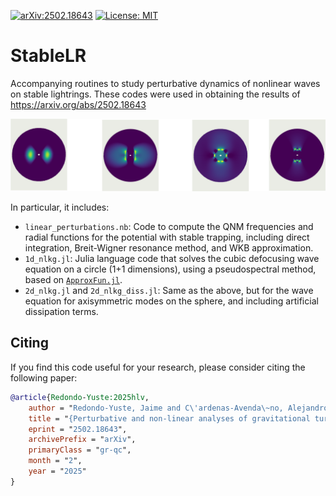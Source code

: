 [![arXiv:2502.18643](https://img.shields.io/badge/arXiv-2502.18643-b31b1b.svg)](https://arxiv.org/abs/2502.18643) [![License: MIT](https://img.shields.io/badge/License-MIT-yellow.svg)](https://github.com/jredondoyuste/StableLR/LICENSE)

# StableLR
Accompanying routines to study perturbative dynamics of nonlinear waves on stable lightrings. These codes were used in obtaining the results of https://arxiv.org/abs/2502.18643

![Snapshots from the evolution of the cubic defocusing wave equation on a spacetime with stable trapping](https://github.com/jredondoyuste/StableLR/blob/main/stableLR_illustration.png)

In particular, it includes:

- `linear_perturbations.nb`: Code to compute the QNM frequencies and radial functions for the potential with stable trapping, including direct integration, Breit-Wigner resonance method, and WKB approximation.
- `1d_nlkg.jl`: Julia language code that solves the cubic defocusing wave equation on a circle (1+1 dimensions), using a pseudospectral method, based on [`ApproxFun.jl`](https://github.com/JuliaApproximation/ApproxFun.jl).
- `2d_nlkg.jl` and `2d_nlkg_diss.jl`: Same as the above, but for the wave equation for axisymmetric modes on the sphere, and including artificial dissipation terms.


## Citing

If you find this code useful for your research, please consider citing the following paper:

```bibtex
@article{Redondo-Yuste:2025hlv,
    author = "Redondo-Yuste, Jaime and C\'ardenas-Avenda\~no, Alejandro",
    title = "{Perturbative and non-linear analyses of gravitational turbulence in spacetimes with stable light rings}",
    eprint = "2502.18643",
    archivePrefix = "arXiv",
    primaryClass = "gr-qc",
    month = "2",
    year = "2025"
}
```
